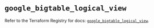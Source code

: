 # `google_bigtable_logical_view`

Refer to the Terraform Registry for docs: [`google_bigtable_logical_view`](https://registry.terraform.io/providers/hashicorp/google/6.50.0/docs/resources/bigtable_logical_view).
